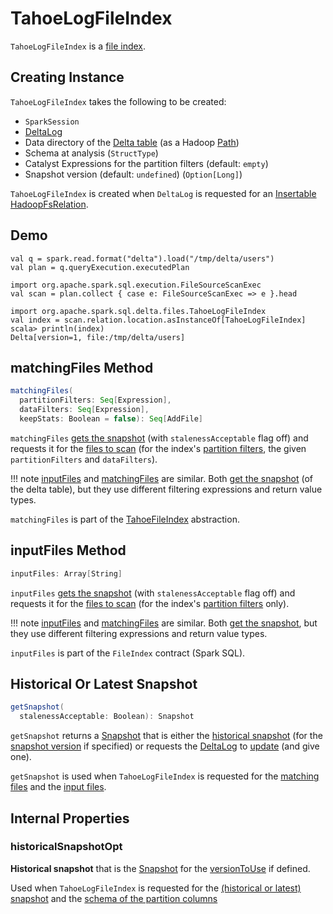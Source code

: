 # TahoeLogFileIndex

`TahoeLogFileIndex` is a [file index](TahoeFileIndex.md).

## Creating Instance

`TahoeLogFileIndex` takes the following to be created:

* <span id="spark"> `SparkSession`
* <span id="deltaLog"> [DeltaLog](DeltaLog.md)
* <span id="path"> Data directory of the [Delta table](#deltaLog) (as a Hadoop [Path](https://hadoop.apache.org/docs/r2.7.4/api/org/apache/hadoop/fs/Path.html))
* <span id="schemaAtAnalysis"> Schema at analysis (`StructType`)
* <span id="partitionFilters"> Catalyst Expressions for the partition filters (default: `empty`)
* <span id="versionToUse"> Snapshot version (default: `undefined`) (`Option[Long]`)

`TahoeLogFileIndex` is created when `DeltaLog` is requested for an [Insertable HadoopFsRelation](DeltaLog.md#createRelation).

## Demo

```text
val q = spark.read.format("delta").load("/tmp/delta/users")
val plan = q.queryExecution.executedPlan

import org.apache.spark.sql.execution.FileSourceScanExec
val scan = plan.collect { case e: FileSourceScanExec => e }.head

import org.apache.spark.sql.delta.files.TahoeLogFileIndex
val index = scan.relation.location.asInstanceOf[TahoeLogFileIndex]
scala> println(index)
Delta[version=1, file:/tmp/delta/users]
```

## <span id="matchingFiles"> matchingFiles Method

```scala
matchingFiles(
  partitionFilters: Seq[Expression],
  dataFilters: Seq[Expression],
  keepStats: Boolean = false): Seq[AddFile]
```

`matchingFiles` [gets the snapshot](#getSnapshot) (with `stalenessAcceptable` flag off) and requests it for the [files to scan](PartitionFiltering.md#filesForScan) (for the index's [partition filters](#partitionFilters), the given `partitionFilters` and `dataFilters`).

!!! note
    [inputFiles](#inputFiles) and [matchingFiles](#matchingFiles) are similar. Both [get the snapshot](#getSnapshot) (of the delta table), but they use different filtering expressions and return value types.

`matchingFiles` is part of the [TahoeFileIndex](TahoeFileIndex.md#matchingFiles) abstraction.

## <span id="inputFiles"> inputFiles Method

```scala
inputFiles: Array[String]
```

`inputFiles` [gets the snapshot](#getSnapshot) (with `stalenessAcceptable` flag off) and requests it for the [files to scan](PartitionFiltering.md#filesForScan) (for the index's [partition filters](#partitionFilters) only).

!!! note
    [inputFiles](#inputFiles) and [matchingFiles](#matchingFiles) are similar. Both [get the snapshot](#getSnapshot), but they use different filtering expressions and return value types.

`inputFiles` is part of the `FileIndex` contract (Spark SQL).

## <span id="getSnapshot"> Historical Or Latest Snapshot

```scala
getSnapshot(
  stalenessAcceptable: Boolean): Snapshot
```

`getSnapshot` returns a [Snapshot](Snapshot.md) that is either the [historical snapshot](#historicalSnapshotOpt) (for the [snapshot version](#versionToUse) if specified) or requests the [DeltaLog](#deltaLog) to [update](DeltaLog.md#update) (and give one).

`getSnapshot` is used when `TahoeLogFileIndex` is requested for the [matching files](#matchingFiles) and the [input files](#inputFiles).

## Internal Properties

### <span id="historicalSnapshotOpt"> historicalSnapshotOpt

**Historical snapshot** that is the [Snapshot](Snapshot.md) for the [versionToUse](#versionToUse) if defined.

Used when `TahoeLogFileIndex` is requested for the [(historical or latest) snapshot](#getSnapshot) and the [schema of the partition columns](#partitionSchema)
